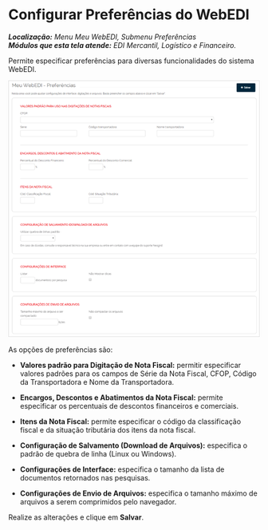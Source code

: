 # Configurar Preferências do WebEDI  

_**Localização:** Menu Meu WebEDI, Submenu Preferências_  
_**Módulos que esta tela atende:** EDI Mercantil, Logístico e Financeiro._  

Permite especificar preferências para diversas funcionalidades do sistema WebEDI.  

![ ](../../img/preferencia/pref.png)  

As opções de preferências são:  

+ **Valores padrão para Digitação de Nota Fiscal:** permitir especificar valores padrões para os campos de Série da Nota Fiscal, CFOP, Código da Transportadora e Nome da Transportadora.  

+ **Encargos, Descontos e Abatimentos da Nota Fiscal:** permite especificar os percentuais de descontos financeiros e comerciais.  

+ **Itens da Nota Fiscal:** permite especificar o código da classificação fiscal e da situação tributária dos itens da nota fiscal.  

+ **Configuração de Salvamento (Download de Arquivos):** especifica o padrão de quebra de linha (Linux ou Windows).  

+ **Configurações de Interface:** especifica o tamanho da lista de documentos retornados nas pesquisas.  

+ **Configurações de Envio de Arquivos:** especifica o tamanho máximo de arquivos a serem comprimidos pelo navegador.  

Realize as alterações e clique em **Salvar**.  
